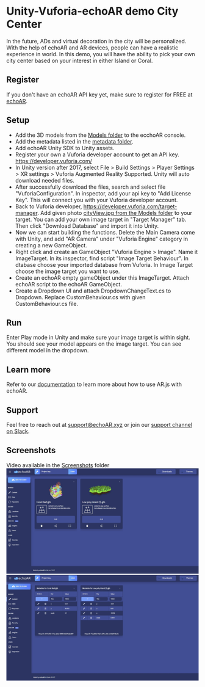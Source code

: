 # Unity-Vuforia-echoAR demo City Center
In the future, ADs and virtual decoration in the city will be personalized. With the help of echoAR and AR devices, people can have a realistic experience in world.
In this demo, you will have the ability to pick your own city center based on your interest in either Island or Coral.

## Register
If you don't have an echoAR API key yet, make sure to register for FREE at [echoAR](https://console.echoar.xyz/#/auth/register).

## Setup
* Add the 3D models from the [Models folder](/Models) to the ecchoAR console.
* Add the metadata listed in the [metadata folder](/metadata).
* Add echoAR Unity SDK to Unity assets.
* Register your own a Vuforia developer account to get an API key. https://developer.vuforia.com/
* In Unity version after 2017, select File > Build Settings > Player Settings > XR settings > Vuforia Augmented Reality Supported.
 Unity will auto download needed files. 
* After successfully download the files, search and select file "VuforiaConfiguration". In inspector, add your api key to "Add License Key". This will connect you with your Vuforia developer account.
* Back to Vuforia developer, https://developer.vuforia.com/target-manager. Add given photo [cityView.jpg from the Models folder](/Models/cityView.jpg) to your target. You can add your own image target in "Target Manager" tab. Then click "Download Database" and import it into Unity. 
* Now we can start building the functions. Delete the Main Camera come with Unity, and add "AR Camera" under "Vuforia Engine" category in creating a new GameObject. 
* Right click and create an GameObject "Vuforia Engine > Image". Name it ImageTarget. In its inspector, find script "Image Target Behaviour". In dtabase choose your imported database from Vuforia. In Image Target choose the image target you want to use. 
* Create an echoAR empty gameObject under this ImageTarget. Attach echoAR script to the echoAR GameObject. 
* Create a Dropdown UI and attach DropdownChangeText.cs to Dropdown. Replace CustomBehaviour.cs with given CustomBehaviour.cs file. 
## Run 
Enter Play mode in Unity and make sure your image target is within sight. You should see your model appears on the image target. You can see different model in the dropdown.

## Learn more
Refer to our [documentation](https://docs.echoar.xyz/ar.js/deploy-experience) to learn more about how to use AR.js with echoAR.

## Support
Feel free to reach out at [support@echoAR.xyz](mailto:support@echoAR.xyz) or join our [support channel on Slack](https://join.slack.com/t/echoar/shared_invite/enQtNTg4NjI5NjM3OTc1LWU1M2M2MTNlNTM3NGY1YTUxYmY3ZDNjNTc3YjA5M2QyNGZiOTgzMjVmZWZmZmFjNGJjYTcxZjhhNzk3YjNhNjE). 

## Screenshots

Video available in the [Screenshots](/Screenshots) folder
![console](/Screenshots/console.jpg)
![metadata](/Screenshots/metadata.jpg)
